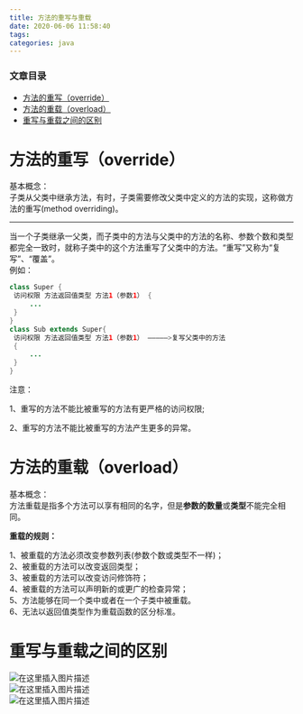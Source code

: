 ```yaml
---
title: 方法的重写与重载
date: 2020-06-06 11:58:40
tags: 
categories: java
---
```


<!--more-->

### 文章目录

- [方法的重写（override）](#override_1)
- [方法的重载（overload）](#overload_28)
- [重写与重载之间的区别](#_42)

# 方法的重写（override）

基本概念：  
子类从父类中继承方法，有时，子类需要修改父类中定义的方法的实现，这称做方法的重写\(method overriding\)。

---

当一个子类继承一父类，而子类中的方法与父类中的方法的名称、参数个数和类型都完全一致时，就称子类中的这个方法重写了父类中的方法。“重写”又称为“复写”、“覆盖”。  
例如：

```java
class Super {
 访问权限 方法返回值类型 方法1（参数1） {
     ...
 }
}
class Sub extends Super{
 访问权限 方法返回值类型 方法1（参数1） —————>复写父类中的方法
 {
     ...
 }
}
```

注意：

1、重写的方法不能比被重写的方法有更严格的访问权限;

2、重写的方法不能比被重写的方法产生更多的异常。

# 方法的重载（overload）

基本概念：  
方法重载是指多个方法可以享有相同的名字，但是**参数的数量**或**类型**不能完全相同。

**重载的规则：**

1、被重载的方法必须改变参数列表\(参数个数或类型不一样\)；  
2、被重载的方法可以改变返回类型；  
3、被重载的方法可以改变访问修饰符；  
4、被重载的方法可以声明新的或更广的检查异常；  
5、方法能够在同一个类中或者在一个子类中被重载。  
6、无法以返回值类型作为重载函数的区分标准。

# 重写与重载之间的区别

![在这里插入图片描述](https://imgconvert.csdnimg.cn/aHR0cHM6Ly93d3cuZWR1Y29kZXIubmV0L2FwaS9hdHRhY2htZW50cy8yMDY1OTI?x-oss-process=image/format,png)  
![在这里插入图片描述](https://img-blog.csdnimg.cn/20200606115810240.png?x-oss-process=image/watermark,type_ZmFuZ3poZW5naGVpdGk,shadow_10,text_aHR0cHM6Ly9ibG9nLmNzZG4ubmV0L3FxXzIxMDQwNTU5,size_16,color_FFFFFF,t_70)  
![在这里插入图片描述](https://img-blog.csdnimg.cn/20200606115821449.png?x-oss-process=image/watermark,type_ZmFuZ3poZW5naGVpdGk,shadow_10,text_aHR0cHM6Ly9ibG9nLmNzZG4ubmV0L3FxXzIxMDQwNTU5,size_16,color_FFFFFF,t_70)